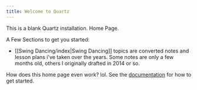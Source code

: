 ```yaml
---
title: Welcome to Quartz
---
```


This is a blank Quartz installation. Home Page.


A Few Sections to get you started:
- [[Swing Dancing/index|Swing Dancing]] topics are converted notes and lesson plans i've taken over the years. Some notes are only a few months old, others I originally drafted in 2014 or so.

How does this home page even work? lol.
See the [documentation](https://quartz.jzhao.xyz) for how to get started.
